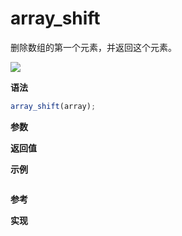 # array_shift

删除数组的第一个元素，并返回这个元素。

![](https://img.shields.io/badge/-Array-blue)

**语法**

```js
array_shift(array);
```

**参数**

**返回值**

**示例**

```js

```

**参考**

**实现**

<CodeSwitcher :languages="{ln:'Langnang',lo:'Lodash',un:'Underscore'}">
<template v-slot:ln>

</template>
<template v-slot:lo>

</template>
<template v-slot:un>

</template>
</CodeSwitcher>
